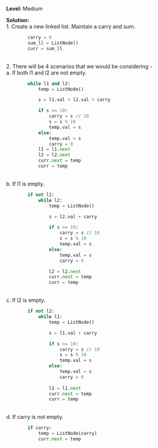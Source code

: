 <b>Level: </b>Medium

<b>Solution: </b>
<br/>1. Create a new linked list. Maintain a carry and sum. 

```python
        carry = 0
        sum_ll = ListNode()
        curr = sum_ll
```

<br/>2. There will be 4 scenarios that we would be considering - 
<br/>  a. If both l1 and l2 are not empty. 

```python
        while l1 and l2:
            temp = ListNode()

            s = l1.val + l2.val + carry

            if s >= 10:
                carry = s // 10
                s = s % 10
                temp.val = s
            else:
                temp.val = s
                carry = 0
            l1 = l1.next
            l2 = l2.next
            curr.next = temp
            curr = temp
```

<br/>  b. If l1 is empty.

```python
        if not l1:
            while l2:
                temp = ListNode()

                s = l2.val + carry

                if s >= 10:
                    carry = s // 10
                    s = s % 10
                    temp.val = s
                else:
                    temp.val = s
                    carry = 0

                l2 = l2.next
                curr.next = temp
                curr = temp
```

<br/>  c. If l2 is empty. 

```python
        if not l2:
            while l1:
                temp = ListNode()

                s = l1.val + carry

                if s >= 10:
                    carry = s // 10
                    s = s % 10
                    temp.val = s
                else:
                    temp.val = s
                    carry = 0
                
                l1 = l1.next
                curr.next = temp
                curr = temp
```

<br/>  d. If carry is not empty. 

```python
        if carry:
            temp = ListNode(carry)
            curr.next = temp
```
